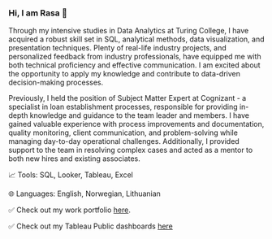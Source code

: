 ### Hi, I am Rasa 👋

Through my intensive studies in Data Analytics at Turing College, I have acquired a robust skill set in SQL, analytical methods, data visualization, and presentation techniques. Plenty of real-life industry projects, and personalized feedback from industry professionals, have equipped me with both technical proficiency and effective communication. I am excited about the opportunity to apply my knowledge and contribute to data-driven decision-making processes.

Previously, I held the position of Subject Matter Expert at Cognizant - a specialist in loan establishment processes, responsible for providing in-depth knowledge and guidance to the team leader and members. I have gained valuable experience with process improvements and documentation, quality monitoring, client communication, and problem-solving while managing day-to-day operational challenges. Additionally, I provided support to the team in resolving complex cases and acted as a mentor to both new hires and existing associates.

:chart_with_upwards_trend: Tools: SQL, Looker, Tableau, Excel 

:globe_with_meridians: Languages: English, Norwegian, Lithuanian

:white_check_mark: Check out my work portfolio [here](https://rasmat001.github.io/Rasa_Portfolio/).

:white_check_mark: Check out my Tableau Public dashboards [here](https://public.tableau.com/app/profile/rasa.matuliauskaite)

